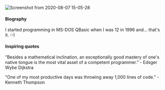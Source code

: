 <!--
**cadu-tech/cadu-tech** is a ✨ _special_ ✨ repository because its `README.md` (this file) appears on your GitHub profile.

Here are some ideas to get you started:

- 🔭 I’m currently working on ...
- 🌱 I’m currently learning ...
- 👯 I’m looking to collaborate on ...
- 🤔 I’m looking for help with ...
- 💬 Ask me about ...
- 📫 How to reach me: ...
- 😄 Pronouns: ...
- ⚡ Fun fact: ...
-->
![Screenshot from 2020-08-07 15-05-28](https://user-images.githubusercontent.com/24251894/89675006-92b65f00-d8bf-11ea-8299-f458256e1d21.png)

#### Biography

I started programming in MS-DOS QBasic when I was 12 in 1996 and... that's it. :-)

#### Inspiring quotes

“Besides a mathematical inclination, an exceptionally good mastery of one's native tongue is the most vital asset of a competent programmer.” - Edsger Wybe Dijkstra

"One of my most productive days was throwing away 1,000 lines of code." - Kenneth Thompson
